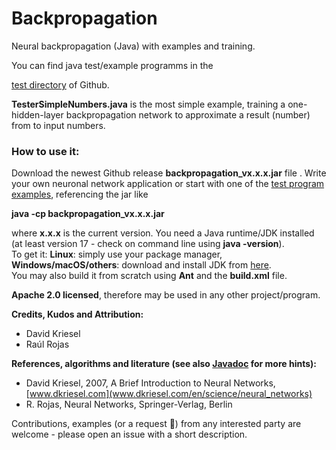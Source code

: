 # Backpropagation

Neural backpropagation (Java) with examples and training.

You can find java test/example programms in the 

[test directory](https://github.com/openworld42/Backpropagation/tree/main/src/test) of Github.

**TesterSimpleNumbers.java** is the most simple example, training a one-hidden-layer backpropagation 
network to approximate a result (number) from to input numbers.

### How to use it:
Download the newest Github release **backpropagation_vx.x.x.jar** file . Write your own neuronal network application or start
with one of the [test program examples](), referencing the jar like

**java -cp backpropagation_vx.x.x.jar**

where **x.x.x** is the current version. You need a Java runtime/JDK installed (at least version 17 - check on command line using **java -version**).<br/>
To get it: **Linux**: simply use your package manager, **Windows/macOS/others**: download and install JDK from [here](https://openjdk.java.net/).<br/> 
You may also build it from scratch using **Ant** and the **build.xml** file.<br/>

**Apache 2.0 licensed**, therefore may be used in any other project/program. 

**Credits, Kudos and Attribution:** 
 * David Kriesel
 * Raúl Rojas

**References, algorithms and literature (see also [Javadoc](https://github.com/openworld42/QemuJuicy/blob/main/javadoc/index.html) for more hints):** 

 * David Kriesel, 2007, A Brief Introduction to Neural Networks, [www.dkriesel.com](www.dkriesel.com/en/science/neural_networks)
 * R. Rojas, Neural Networks, Springer-Verlag, Berlin

Contributions, examples (or a request :slightly_smiling_face:) from any interested party are welcome - please open an issue with a short description.
